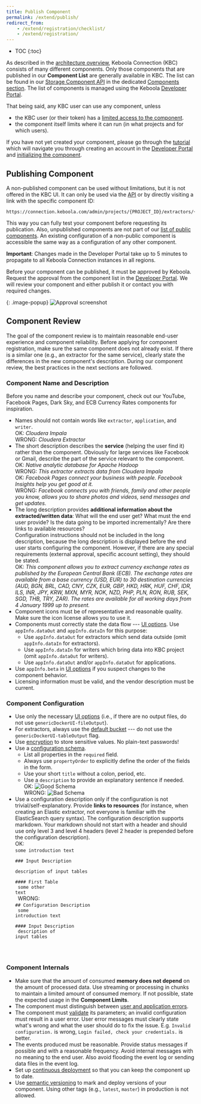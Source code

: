 ```yaml
---
title: Publish Component
permalink: /extend/publish/
redirect_from:
    - /extend/registration/checklist/
    - /extend/registration/
---
```


* TOC
{:toc}

As described in the [architecture overview](/overview/), Keboola Connection (KBC) consists of many different components.
Only those components that are published in our **Component List** are generally available in KBC.
The list can be found in our [Storage Component API](https://keboola.docs.apiary.io/#) in the dedicated [Components section](https://keboola.docs.apiary.io/#reference/component-configurations/list-components).
The list of components is managed using the Keboola [Developer Portal](https://components.keboola.com/).

That being said, any KBC user can use any component, unless

- the KBC user (or their token) has a [limited access to the component](https://help.keboola.com/storage/tokens/).
- the component itself limits where it can run (in what projects and for which users).

If you have not yet created your component, please go through the [tutorial](/extend/component/tutorial/) which will
navigate you through creating an account in the [Developer Portal](https://components.keboola.com/) and
[initializing the component](/extend/component/tutorial/).

## Publishing Component
A non-published component can be used without
limitations, but it is not offered in the KBC UI. It can only be used via
the [API](https://keboola.docs.apiary.io/#reference/component-configurations) or by directly
visiting a link with the specific component ID:

    https://connection.keboola.com/admin/projects/{PROJECT_ID}/extractors/{COMPONENT_ID}

This way you can fully test your component before requesting its publication. Also, unpublished
components are not part of our [list of public components](https://components.keboola.com/components).
An existing configuration of a non-public component is accessible the same way as a configuration of any other component.

**Important**: Changes made in the Developer Portal take up to 5 minutes to propagate to all Keboola Connection instances in all regions.

Before your component can be published, it must be approved by Keboola. Request the approval from the component list in
the [Developer Portal](https://components.keboola.com/). We will review your component and either
publish it or contact you with required changes.

{: .image-popup}
![Approval screenshot](/extend/publish/approve.png)

## Component Review
The goal of the component review is to maintain reasonable end-user experience and component reliability. Before
applying for component registration, make sure the same component does not already exist. If there is a similar one
(e.g., an extractor for the same service), clearly state the differences in the new component's description. During our
component review, the best practices in the next sections are followed.

### Component Name and Description
Before you name and describe your component, check out our YouTube, Facebook Pages, Dark Sky, and ECB Currency Rates components for inspiration.

- Names should not contain words like `extractor`, `application`, and `writer`.
<br>OK: *Cloudera Impala*
<br>WRONG: *Cloudera Extractor*
- The short description describes the **service** (helping the user find it) rather than the component.
Obviously for large services like Facebook or Gmail, describe the part of the service relevant to the component.
<br>OK: *Native analytic database for Apache Hadoop*
<br>WRONG: *This extractor extracts data from Cloudera Impala*
<br>OK: *Facebook Pages connect your business with people. Facebook Insights help you get good at it.*
<br>WRONG: *Facebook connects you with friends, family and other people you know, allows you to share photos and videos, send messages and get updates.*
- The long description provides **additional information about the extracted/written data**:
What will the end user get? What must the end user provide? Is the data going to be imported incrementally? Are there links to
available resources? <br>Configuration instructions should not be included in the long description, because the long description
is displayed before the end user starts configuring the component. However, if there are any special requirements (external approval,
specific account setting), they should be stated.
<br>OK: *This component allows you to extract currency exchange rates as published by the European Central Bank (ECB). The
exchange rates are available from a base currency (USD, EUR) to 30 destination currencies (AUD, BGN, BRL, CAD, CNY,
CZK, EUR, GBP, HKD, HRK, HUF, CHF, IDR, ILS, INR, JPY, KRW, MXN, MYR, NOK, NZD, PHP, PLN, RON, RUB, SEK, SGD, THB, TRY,
ZAR). The rates are available for all working days from 4 January 1999 up to present.*
- Component icons must be of representative and reasonable quality. Make sure the icon license allows you to use it.
- Components must correctly state the data flow --- [UI options](/extend/component/ui-options/). Use
`appInfo.dataOut` and `appInfo.dataIn` for this purpose:
    - Use `appInfo.dataOut` for extractors which send data outside (omit `appInfo.dataIn` for extractors).
    - Use `appInfo.dataIn` for writers which bring data into KBC project (omit `appInfo.dataOut` for writers).
    - Use `appInfo.dataOut` and/or `appInfo.dataOut` for applications.
- Use `appInfo.beta` in [UI options](/extend/component/ui-options/) if you suspect changes to the component behavior.
- Licensing information must be valid, and the vendor description must be current.

### Component Configuration

- Use only the necessary [UI options](/extend/component/ui-options/) (i.e., if there are no output files, do not use `genericDockerUI-fileOutput`).
- For extractors, always use the [default bucket](/extend/common-interface/folders/#default-bucket) --- do not use the `genericDockerUI-tableOutput` flag.
- Use [encryption](/overview/encryption/) to store sensitive values. No plain-text passwords!
- Use a [configuration schema](/extend/component/ui-options/configuration-schema/).
    - List all properties in the `required` field.
    - Always use `propertyOrder` to explicitly define the order of the fields in the form.
    - Use your short `title` without a colon, period, etc.
    - Use a `description` to provide an explanatory sentence if needed.
    <br>OK: ![Good Schema](/extend/publish/schema-good.png)
    <br>WRONG: ![Bad Schema](/extend/publish/schema-bad.png)
- Use a configuration description only if the configuration is not trivial/self-explanatory. Provide **links to resources**
(for instance, when creating an Elastic extractor, not everyone is familiar with the ElasticSearch query syntax). The
configuration description supports markdown. Your markdown should not start with a header and should use only level 3 and
level 4 headers (level 2 header is prepended before the configuration description). <br>OK: <br><code>some introduction text<br><br>### Input
Description<br>
description of input tables<br>
<br>#### First Table<br>
some other text<br>
</code>WRONG:<br><code>## Configuration Description<br>
some introduction text<br>
<br>#### Input Description<br>
description of input tables
</code>

### Component Internals

- Make sure that the amount of consumed **memory does not depend** on the amount of processed data. Use streaming or
processing in chunks to maintain a limited amount of consumed memory. If not possible, state the expected usage in
the **Component Limits**.
- The component must distinguish between [user and application errors](/extend/common-interface/environment/#return-values).
- The component must [validate](/extend/common-interface/config-file/#validation) its parameters; an invalid configuration must result in a user error. User error messages must clearly state what's wrong and what the user should do to fix the issue. E.g. `Invalid configuration.` is wrong, `Login failed, check your credentials.` is better.
- The events produced must be reasonable. Provide status messages if possible and with a reasonable frequency. Avoid internal messages with no meaning to the end user. Also avoid flooding the event log or sending data files in the event log.
- Set up [continuous deployment](/extend/component/deployment/) so that you can keep the component up to date.
- Use [semantic versioning](http://semver.org/) to mark and deploy versions of your component. Using other tags (e.g.,
`latest`, `master`) in production is not allowed.

